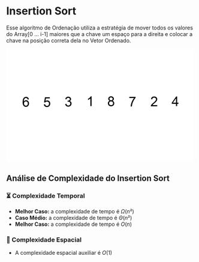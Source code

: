 # Insertion Sort

Esse algoritmo de Ordenação utiliza a estratégia de mover todos os valores do Array[0 ... i-1\] maiores que a chave um espaço para a direita e colocar a chave na posição correta dela no Vetor Ordenado.

![](https://github.com/sc-math/Sort-Algorithms/blob/main/Insertion%20Sort/gif/Insertion-sort-exemple.gif)

## Análise de Complexidade do Insertion Sort

### ⏳ Complexidade Temporal
- **Melhor Caso:** a complexidade de tempo é $Ω(n²)$
- **Caso Médio:** a complexidade de tempo é $Θ(n²)$
- **Melhor Caso:** a complexidade de tempo é $O(n)$

### 💽 Complexidade Espacial

- A complexidade espacial auxiliar é $O(1)$

